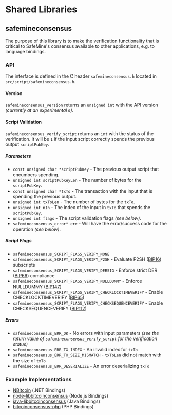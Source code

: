 Shared Libraries
================

## safemineconsensus

The purpose of this library is to make the verification functionality that is critical to SafeMine's consensus available to other applications, e.g. to language bindings.

### API

The interface is defined in the C header `safemineconsensus.h` located in  `src/script/safemineconsensus.h`.

#### Version

`safemineconsensus_version` returns an `unsigned int` with the API version *(currently at an experimental `0`)*.

#### Script Validation

`safemineconsensus_verify_script` returns an `int` with the status of the verification. It will be `1` if the input script correctly spends the previous output `scriptPubKey`.

##### Parameters
- `const unsigned char *scriptPubKey` - The previous output script that encumbers spending.
- `unsigned int scriptPubKeyLen` - The number of bytes for the `scriptPubKey`.
- `const unsigned char *txTo` - The transaction with the input that is spending the previous output.
- `unsigned int txToLen` - The number of bytes for the `txTo`.
- `unsigned int nIn` - The index of the input in `txTo` that spends the `scriptPubKey`.
- `unsigned int flags` - The script validation flags *(see below)*.
- `safemineconsensus_error* err` - Will have the error/success code for the operation *(see below)*.

##### Script Flags
- `safemineconsensus_SCRIPT_FLAGS_VERIFY_NONE`
- `safemineconsensus_SCRIPT_FLAGS_VERIFY_P2SH` - Evaluate P2SH ([BIP16](https://github.com/bitcoin/bips/blob/master/bip-0016.mediawiki)) subscripts
- `safemineconsensus_SCRIPT_FLAGS_VERIFY_DERSIG` - Enforce strict DER ([BIP66](https://github.com/bitcoin/bips/blob/master/bip-0066.mediawiki)) compliance
- `safemineconsensus_SCRIPT_FLAGS_VERIFY_NULLDUMMY` - Enforce NULLDUMMY ([BIP147](https://github.com/bitcoin/bips/blob/master/bip-0147.mediawiki))
- `safemineconsensus_SCRIPT_FLAGS_VERIFY_CHECKLOCKTIMEVERIFY` - Enable CHECKLOCKTIMEVERIFY ([BIP65](https://github.com/bitcoin/bips/blob/master/bip-0065.mediawiki))
- `safemineconsensus_SCRIPT_FLAGS_VERIFY_CHECKSEQUENCEVERIFY` - Enable CHECKSEQUENCEVERIFY ([BIP112](https://github.com/bitcoin/bips/blob/master/bip-0112.mediawiki))

##### Errors
- `safemineconsensus_ERR_OK` - No errors with input parameters *(see the return value of `safemineconsensus_verify_script` for the verification status)*
- `safemineconsensus_ERR_TX_INDEX` - An invalid index for `txTo`
- `safemineconsensus_ERR_TX_SIZE_MISMATCH` - `txToLen` did not match with the size of `txTo`
- `safemineconsensus_ERR_DESERIALIZE` - An error deserializing `txTo`

### Example Implementations
- [NBitcoin](https://github.com/NicolasDorier/NBitcoin/blob/master/NBitcoin/Script.cs#L814) (.NET Bindings)
- [node-libbitcoinconsensus](https://github.com/bitpay/node-libbitcoinconsensus) (Node.js Bindings)
- [java-libbitcoinconsensus](https://github.com/dexX7/java-libbitcoinconsensus) (Java Bindings)
- [bitcoinconsensus-php](https://github.com/Bit-Wasp/bitcoinconsensus-php) (PHP Bindings)
